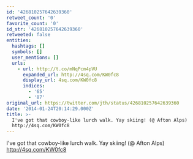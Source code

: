 ```yaml
---
id: '426810257642639360'
retweet_count: '0'
favorite_count: '0'
id_str: '426810257642639360'
retweeted: false
entities:
  hashtags: []
  symbols: []
  user_mentions: []
  urls:
    - url: http://t.co/mNqPcm4pVU
      expanded_url: http://4sq.com/KW0fc8
      display_url: 4sq.com/KW0fc8
      indices:
        - '65'
        - '87'
original_url: https://twitter.com/jth/status/426810257642639360
date: '2014-01-24T20:14:29.000Z'
title: >-
  I've got that cowboy-like lurch walk. Yay skiing! (@ Afton Alps)
  http://4sq.com/KW0fc8
---
```


I've got that cowboy-like lurch walk. Yay skiing! (@ Afton Alps) http://4sq.com/KW0fc8